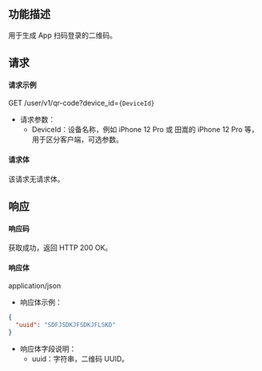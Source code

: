 ## 功能描述

用于生成 App 扫码登录的二维码。


## 请求

#### 请求示例
GET /user/v1/qr-code?device_id=`{DeviceId}`

- 请求参数：
  - DeviceId：设备名称，例如 iPhone 12 Pro 或 田嵩的 iPhone 12 Pro 等，用于区分客户端，可选参数。

#### 请求体

该请求无请求体。
  
## 响应

#### 响应码

获取成功，返回 HTTP 200 OK。

#### 响应体

application/json

- 响应体示例：

```json
{
  "uuid": "SDFJSDKJFSDKJFLSKD"
}
```

- 响应体字段说明：
  - uuid：字符串，二维码 UUID。

